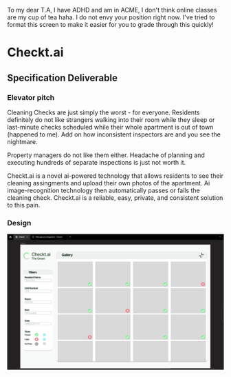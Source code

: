 To my dear T.A,
I have ADHD and am in ACME, I don't think online classes are my cup of tea haha. I do not envy your position right now. I've tried to format this screen to make it easier for you to grade through this quickly!


# Checkt.ai

## Specification Deliverable
### Elevator pitch

Cleaning Checks are just simply the worst - for everyone. Residents definitely do not like strangers walking into their room while they sleep or last-minute checks scheduled while their whole apartment is out of town (happened to me). Add on how inconsistent inspectors are and you see the nightmare.

Property managers do not like them either. Headache of planning and executing hundreds of separate inspections is just not worth it.

Checkt.ai is a novel ai-powered technology that allows residents to see their cleaning assingments and upload their own photos of the apartment. Ai image-recognition technology then automatically passes or fails the cleaning check. Checkt.ai is a reliable, easy, private, and consistent solution to this pain.

### Design
![alt text](media/home.png)
